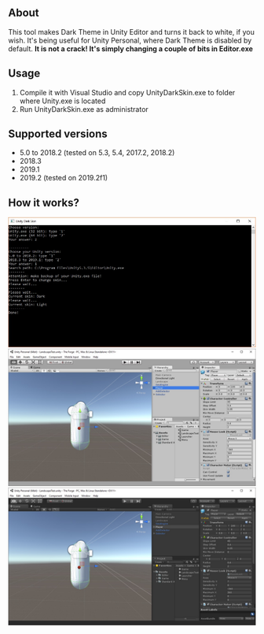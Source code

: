 ## About
This tool makes Dark Theme in Unity Editor and turns it back to white, if you wish. It's being useful for Unity Personal, where Dark Theme is disabled by default. <b>It is not a crack! It's simply changing a couple of bits in Editor.exe</b>

## Usage
1. Compile it with Visual Studio and copy UnityDarkSkin.exe to folder where Unity.exe is located
2. Run UnityDarkSkin.exe as administrator

## Supported versions
* 5.0 to 2018.2 (tested on 5.3, 5.4, 2017.2, 2018.2)
* 2018.3
* 2019.1
* 2019.2 (tested on 2019.2f1)

## How it works?

![](Media/Preview.jpg)
![](Media/LightSkin.jpg)
![](Media/DarkSkin.jpg)
